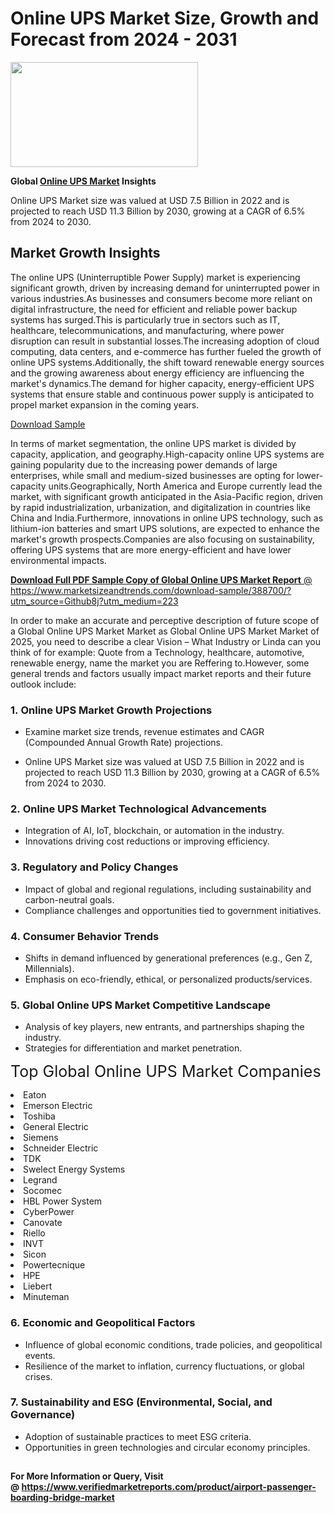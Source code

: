 <H1>Online UPS Market Size, Growth and Forecast from 2024 - 2031</H1><img class="aligncenter size-medium wp-image-584254" src="https://thirdeyenews.in/wp-content/uploads/2024/09/Global-Market-Research-300x168.jpeg" alt="" width="300" height="168" /><p><strong>Global&nbsp;<a href="https://www.marketsizeandtrends.com/download-sample/388700/?utm_source=Github8j?utm_medium=223">Online UPS Market</a> Insights</strong></p><p>Online UPS Market size was valued at USD 7.5 Billion in 2022 and is projected to reach USD 11.3 Billion by 2030, growing at a CAGR of 6.5% from 2024 to 2030.</p><p><h2>Market Growth Insights</h2> <p>The online UPS (Uninterruptible Power Supply) market is experiencing significant growth, driven by increasing demand for uninterrupted power in various industries.As businesses and consumers become more reliant on digital infrastructure, the need for efficient and reliable power backup systems has surged.This is particularly true in sectors such as IT, healthcare, telecommunications, and manufacturing, where power disruption can result in substantial losses.The increasing adoption of cloud computing, data centers, and e-commerce has further fueled the growth of online UPS systems.Additionally, the shift toward renewable energy sources and the growing awareness about energy efficiency are influencing the market's dynamics.The demand for higher capacity, energy-efficient UPS systems that ensure stable and continuous power supply is anticipated to propel market expansion in the coming years.</p> <p><a href="sample-download-link">Download Sample</a></p> <p>In terms of market segmentation, the online UPS market is divided by capacity, application, and geography.High-capacity online UPS systems are gaining popularity due to the increasing power demands of large enterprises, while small and medium-sized businesses are opting for lower-capacity units.Geographically, North America and Europe currently lead the market, with significant growth anticipated in the Asia-Pacific region, driven by rapid industrialization, urbanization, and digitalization in countries like China and India.Furthermore, innovations in online UPS technology, such as lithium-ion batteries and smart UPS solutions, are expected to enhance the market's growth prospects.Companies are also focusing on sustainability, offering UPS systems that are more energy-efficient and have lower environmental impacts.<p><a href="get-more-link"></p><p><span class=""><strong>Download Full PDF Sample Copy of Global Online UPS Market Report</strong> @ <a href="https://www.marketsizeandtrends.com/download-sample/388700/?utm_source=Github8j?utm_medium=223" target="_blank">https://www.marketsizeandtrends.com/download-sample/388700/?utm_source=Github8j?utm_medium=223</a></span></p><p>In order to make an accurate and perceptive description of future scope of a Global&nbsp;Online UPS Market Market as Global&nbsp;Online UPS Market Market of 2025, you need to describe a clear Vision &ndash; What Industry or Linda can you think of for example: Quote from a Technology, healthcare, automotive, renewable energy, name the market you are Reffering to.However, some general trends and factors usually impact market reports and their future outlook include:</p><h3>1.&nbsp;<strong>Online UPS Market Growth Projections</strong></h3><ul><li>Examine market size trends, revenue estimates and CAGR (Compounded Annual Growth Rate) projections.</li><li><p>Online UPS Market size was valued at USD 7.5 Billion in 2022 and is projected to reach USD 11.3 Billion by 2030, growing at a CAGR of 6.5% from 2024 to 2030.</p></li></ul><h3>2.&nbsp;<strong>Online UPS Market Technological Advancements</strong></h3><ul><li>Integration of AI, IoT, blockchain, or automation in the industry.</li><li>Innovations driving cost reductions or improving efficiency.</li></ul><h3>3.&nbsp;<strong>Regulatory and Policy Changes</strong></h3><ul><li>Impact of global and regional regulations, including sustainability and carbon-neutral goals.</li><li>Compliance challenges and opportunities tied to government initiatives.</li></ul><h3>4.&nbsp;<strong>Consumer Behavior Trends</strong></h3><ul><li>Shifts in demand influenced by generational preferences (e.g., Gen Z, Millennials).</li><li>Emphasis on eco-friendly, ethical, or personalized products/services.</li></ul><h3>5.&nbsp;<strong>Global Online UPS Market Competitive Landscape</strong></h3><ul><li>Analysis of key players, new entrants, and partnerships shaping the industry.</li><li>Strategies for differentiation and market penetration.</li></ul><p data-pm-slice="1 1 []"><span style="color: inherit; font-family: inherit; font-size: 25px;">Top Global Online UPS Market Companies</span></p><div class="" data-test-id=""><p><li>Eaton</li><li> Emerson Electric</li><li> Toshiba</li><li> General Electric</li><li> Siemens</li><li> Schneider Electric</li><li> TDK</li><li> Swelect Energy Systems</li><li> Legrand</li><li> Socomec</li><li> HBL Power System</li><li> CyberPower</li><li> Canovate</li><li> Riello</li><li> INVT</li><li> Sicon</li><li> Powertecnique</li><li> HPE</li><li> Liebert</li><li> Minuteman</li></p></div><h3>6.&nbsp;<strong>Economic and Geopolitical Factors</strong></h3><ul><li>Influence of global economic conditions, trade policies, and geopolitical events.</li><li>Resilience of the market to inflation, currency fluctuations, or global crises.</li></ul><h3>7.&nbsp;<strong>Sustainability and ESG (Environmental, Social, and Governance)</strong></h3><ul><li>Adoption of sustainable practices to meet ESG criteria.</li><li>Opportunities in green technologies and circular economy principles.</li></ul><h2><strong style="font-size: 14px;">For More Information or Query, Visit @&nbsp;</strong><a style="background-color: #ffffff; font-size: 14px;" href="https://www.marketsizeandtrends.com/report/online-ups-market/" target="_blank">https://www.verifiedmarketreports.com/product/airport-passenger-boarding-bridge-market</a></h2>